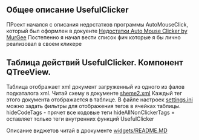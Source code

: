
## Общее описание UsefulClicker
ПРоект начался с описания недостатков программы AutoMouseClick, который был оформлен в докуенте 
[Недостатки Auto Mouse Clicker by MurGee](https://github.com/Kvazikot/UsefulMacro/blob/master/UsefulClicker/docs/%D0%9F%D1%80%D0%B8%D0%BD%D1%86%D0%B8%D0%BF%D0%B8%D0%B0%D0%BB%D1%8C%D0%BD%D1%8B%D0%B5_%D0%BD%D0%B5%D0%B4%D0%BE%D1%81%D1%82%D0%B0%D1%82%D0%BA%D0%B8_AutoMouseClick.MD)
Постепенно я начал вести список фич которые я бы лично реализовал в своем кликере


## Таблица действий UsefulClicker. Компонент QTreeView.
Таблица отображает xml документ загруженный из одного из фалов подкаталога xml.
Читай схему в документе [sheme2.xml](https://github.com/Kvazikot/UsefulMacro/blob/master/UsefulClicker/xml/sheme2.xml)
Каждый тег этого документа отображается в таблице.
В файле настроек [settings.ini](https://github.com/Kvazikot/UsefulMacro/blob/master/UsefulClicker/settings/UsefulClicker.ini)
можно задать фильтры для отображения тегов в ячейках таблицы.
hideCodeTags - прячет все кодовые теги
hideAllNonClickerTags = оставляет только теги внутренних функций UsefulClicker

Описание виджетов читай в дрокументе [widgets/README.MD](https://github.com/Kvazikot/UsefulMacro/tree/master/UsefulClicker/widgets#readme)
